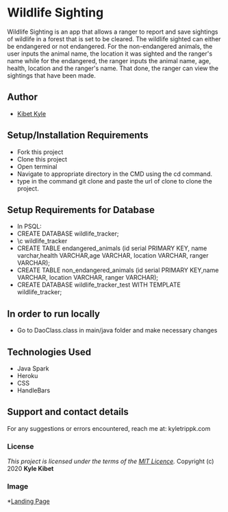 # Wildlife Sighting

Wildlife Sighting is an app that allows a ranger to report and save sightings of wildlife in a forest that is set to be cleared. The wildlife sighted can either be endangered or not endangered. For the non-endangered animals, the user inputs the animal name, the location it was sighted and the ranger's name while for the endangered, the ranger inputs the animal name, age, health, location and the ranger's name. That done, the ranger can view the sightings that have been made.

## Author
- [Kibet Kyle](https://github.com/KyleTrippK)

## Setup/Installation Requirements
* Fork this project
* Clone this project
* Open terminal
* Navigate to appropriate directory in the CMD using the cd command.
* type in the command git clone and paste the url of clone to clone the project.
## Setup Requirements for Database
* In PSQL:
* CREATE DATABASE wildlife_tracker;
* \c wildlife_tracker 
* CREATE TABLE endangered_animals (id serial PRIMARY KEY, name varchar,health VARCHAR,age VARCHAR, location VARCHAR, ranger VARCHAR);
* CREATE TABLE non_endangered_animals (id serial PRIMARY KEY,name VARCHAR,  location VARCHAR, ranger VARCHAR);
* CREATE DATABASE wildlife_tracker_test WITH TEMPLATE wildlife_tracker;
## In order to run locally
* Go to DaoClass.class in main/java folder and make necessary changes

## Technologies Used
* Java Spark
* Heroku
* CSS
* HandleBars

## Support and contact details
For any suggestions or errors encountered, reach me at: kyletrippk.com

### License
*This project is licensed under the terms of the [MIT Licence](./Licence).*
Copyright (c) 2020 **Kyle Kibet**

### Image
*[Landing Page](public/images/landing-page.png)